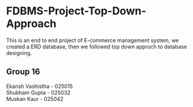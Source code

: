 # FDBMS-Project-Top-Down-Approach
This is an end to end project of E-commerce management system, we created a ERD database, then we followed top down approch to database designing.
## Group 16
Ekansh Vashistha - 025015 <br>
Shubham Gupta - 025032 <br>
Muskan Kaur - 025042 <br>
